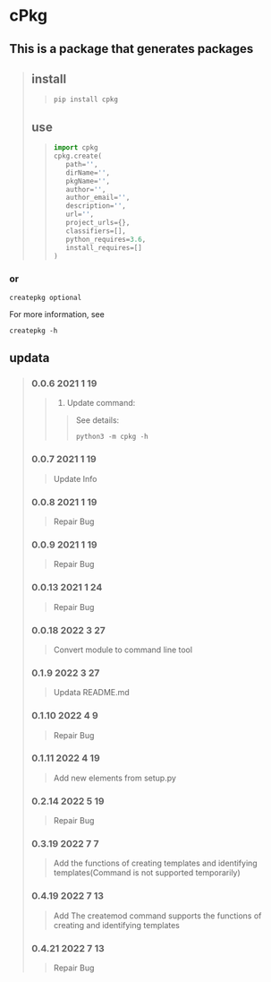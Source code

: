 # cPkg

## This is a package that generates packages

>## install
>>```shell
>>pip install cpkg
>>```
>## use
>>```python
>>import cpkg
>>cpkg.create(
>>    path='',
>>    dirName='',
>>    pkgName='',
>>    author='',
>>    author_email='',
>>    description='',
>>    url='',
>>    project_urls={},
>>    classifiers=[],
>>    python_requires=3.6,
>>    install_requires=[]
>>)
>>```
### or
```shell
createpkg optional
```
For more information, see
```shell
createpkg -h
```
## updata
>### 0.0.6 2021 1 19
>>1. Update command:
>>>See details:
>>>```shell
>>>python3 -m cpkg -h
>>>```
>>
>### 0.0.7 2021 1 19
>>Update Info
>### 0.0.8 2021 1 19
>>Repair Bug
>### 0.0.9 2021 1 19
>>Repair Bug
>### 0.0.13 2021 1 24
>>Repair Bug
>### 0.0.18 2022 3 27
>>Convert module to command line tool
>### 0.1.9 2022 3 27
>>Updata README.md
>### 0.1.10 2022 4 9
>>Repair Bug
>### 0.1.11 2022 4 19
>>Add new elements from setup.py
>### 0.2.14 2022 5 19
>>Repair Bug
>### 0.3.19 2022 7 7
>>Add the functions of creating templates and identifying templates(Command is not supported temporarily)
>### 0.4.19 2022 7 13
>>Add The createmod command supports the functions of creating and identifying templates
>### 0.4.21 2022 7 13
>>Repair Bug
